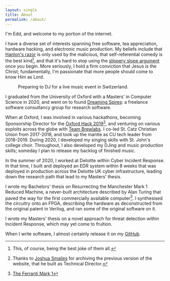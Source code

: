 ```yaml
---
layout: single
title: About
permalink: /about/
---
```


I'm Edd, and welcome to my portion of the internet.

I have a diverse set of interests spanning free software, tea appreciation, hardware hacking, and electronic music production.  My beliefs include that [Hanlon's razor](https://en.wikipedia.org/wiki/Hanlon%27s_razor) is only used by the malicious, that self-referential comedy is the best kind[^1], and that it's hard to stop using the [slippery slope argument](https://en.wikipedia.org/wiki/Slippery_slope) once you begin.  More seriously, I hold a firm conviction that Jesus is the Christ; fundamentally, I'm passionate that more people should come to know Him as Lord.

<figure class="half">
    <a href="/assets/images/dj2.jpg">
        <img src="{{ site.url }}{{ site.baseurl }}/assets/images/me/dj.jpg" alt="">
    </a>
    <figcaption>Preparing to DJ for a live music event in Switzerland.</figcaption>
</figure>
        

I graduated from the University of Oxford with a Masters' in Computer Science in 2020, and went on to found [Dreaming Spires](https://dreamingspires.dev): a freelance software consultancy group for research software.

When at Oxford, I was involved in various hackathons, becoming Sponsorship Director for the [Oxford Hack 2019](https://oxfordhack.joshuasmailes.co.uk/)[^2], and venturing on various exploits across the globe with [Team Brewlabs](https://gitlab.com/teambrewlabs).  I co-led St. Catz Christian Union from 2017-2018, and took up the mantle as CU tech leader from 2018-2019.  During 2020, I developed my singing skills with St. John's college choir.  Throughout, I also developed my DJing and music production skills; someday I plan to release my backlog of finished music.

In the summer of 2020, I worked at Deloitte within Cyber Incident Response.  In that time, I built and deployed an EDR system within 8 weeks that was deployed in production across the Deloitte UK cyber infrastructure, leading down the research path that lead to my Masters' thesis.

I wrote my Bachelors' thesis on Resurrecting the Manchester Mark 1 Reduced Machine, a never-built architecture described by Alan Turing that paved the way for the first commercially available computer[^3].  I synthesised the circuitry onto an FPGA, describing the hardware as deconstructed from the original patent in Verilog, and ran some of the original software on it.

I wrote my Masters' thesis on a novel approach for threat detection within Incident Response, which may yet come to fruition.

When I write software, I almost certainly release it on my [GitHub](https://github.com/eddsalkield/).

[^1]: This, of course, being the best joke of them all.
[^2]: Thanks to [Joshua Smailes](https://www.joshuasmailes.co.uk) for archiving the previous version of the website, that he built as Technical Director.
[^3]: [The Ferranti Mark 1](https://en.wikipedia.org/wiki/Ferranti_Mark_1)
